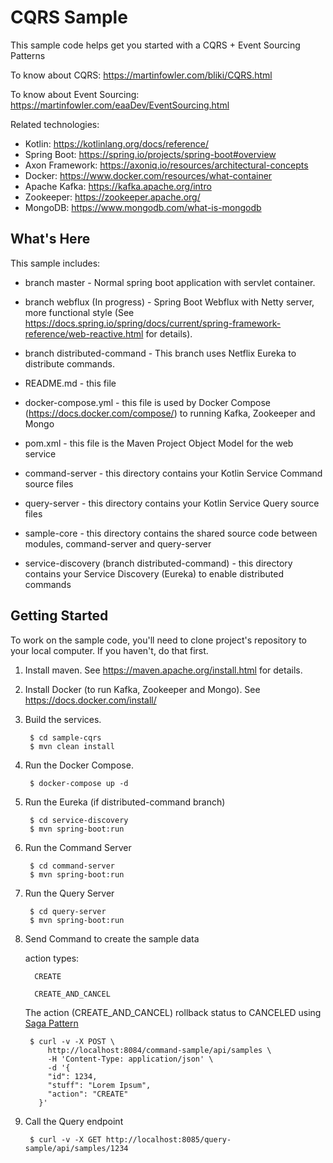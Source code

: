 CQRS Sample
==================================================

This sample code helps get you started with a CQRS + Event Sourcing Patterns

To know about CQRS: https://martinfowler.com/bliki/CQRS.html

To know about Event Sourcing: https://martinfowler.com/eaaDev/EventSourcing.html

Related technologies: 

* Kotlin: https://kotlinlang.org/docs/reference/
* Spring Boot: https://spring.io/projects/spring-boot#overview
* Axon Framework: https://axoniq.io/resources/architectural-concepts
* Docker: https://www.docker.com/resources/what-container
* Apache Kafka: https://kafka.apache.org/intro 
* Zookeeper: https://zookeeper.apache.org/ 
* MongoDB: https://www.mongodb.com/what-is-mongodb

What's Here
-----------

This sample includes:

* branch master - Normal spring boot application with servlet container.
* branch webflux (In progress) - Spring Boot Webflux with Netty server, more functional style (See https://docs.spring.io/spring/docs/current/spring-framework-reference/web-reactive.html for details).
* branch distributed-command - This branch uses Netflix Eureka to distribute commands. 

* README.md - this file
* docker-compose.yml - this file is used by Docker Compose (https://docs.docker.com/compose/) to running Kafka, Zookeeper and Mongo
* pom.xml - this file is the Maven Project Object Model for the web service
* command-server - this directory contains your Kotlin Service Command source files
* query-server - this directory contains your Kotlin Service Query source files
* sample-core - this directory contains the shared source code between modules, command-server and query-server 
* service-discovery (branch distributed-command) - this directory contains your Service Discovery (Eureka) to enable distributed commands


Getting Started
---------------

To work on the sample code, you'll need to clone project's repository to your
local computer. If you haven't, do that first.

1. Install maven.  See https://maven.apache.org/install.html for details.

2. Install Docker (to run Kafka, Zookeeper and Mongo). See https://docs.docker.com/install/

3. Build the services.

        $ cd sample-cqrs
        $ mvn clean install

4. Run the Docker Compose.

        $ docker-compose up -d

5. Run the Eureka (if distributed-command branch)
        
        $ cd service-discovery 
        $ mvn spring-boot:run 
        
6. Run the Command Server
        
        $ cd command-server
        $ mvn spring-boot:run 

7. Run the Query Server
        
        $ cd query-server
        $ mvn spring-boot:run 

8. Send Command to create the sample data

   action types: 
    
         CREATE
                
         CREATE_AND_CANCEL 
    The action (CREATE_AND_CANCEL) rollback status to CANCELED using [Saga Pattern](https://microservices.io/patterns/data/saga.html)

        $ curl -v -X POST \
            http://localhost:8084/command-sample/api/samples \
            -H 'Content-Type: application/json' \
            -d '{
            "id": 1234,
            "stuff": "Lorem Ipsum",
            "action": "CREATE"
          }'


9. Call the Query endpoint
        
        $ curl -v -X GET http://localhost:8085/query-sample/api/samples/1234  

